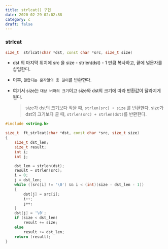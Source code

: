```yaml
---
title: strlcat() 구현
date: 2020-02-29 02:02:88
category: c
draft: false
---
```


### strlcat

```c++
size_t	strlcat(char *dst, const char *src, size_t size)
```

- dst 의 마지막 위치에 src 을 size - strlen(dst) - 1 만큼 복사하고, 끝에 널문자를 삽입한다.

- 이후, `결합되는 문자열의 총 길이`를 반환한다.

- 여기서  size는 `대상 버퍼의 크기`이고 size와 dst의 크기에 따라 반환값이 달라지게 된다.

  > size가 dst의 크기보다 작을 때, `strlen(src) + size` 를 반환한다.
  > size가 dst의 크기보다 클 때, `strlen(src) + strlen(dst)`를 반환한다.


```c++
#include <string.h>

size_t	ft_strlcat(char *dst, const char *src, size_t size)
{
	size_t dst_len;
	size_t result;
	int i;
	int j;

	dst_len = strlen(dst);
	result = strlen(src);
	i = 0;
	j = dst_len;
	while ((src[i] != '\0') && i < (int)(size - dst_len - 1))
	{
		dst[j] = src[i];
		i++;
		j++;
	}
	dst[j] = '\0';
	if (size < dst_len)
		result += size;
	else
		result += dst_len;
	return (result);
}
```
